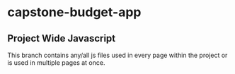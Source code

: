 # capstone-budget-app
<h2>Project Wide Javascript</h2>
<p>This branch contains any/all js files used in every page within the project or is used in multiple pages at once.</p>

